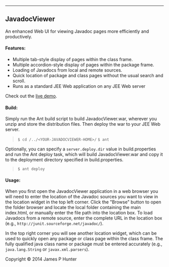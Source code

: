 ----------------
## JavadocViewer

An enhanced Web UI for viewing Javadoc pages more efficiently and
productively.

#### Features:
* Multiple tab-style display of pages within the class frame.
* Multiple accordion-style display of pages within the package frame.
* Loading of Javadocs from local and remote sources.
* Quick location of package and class pages without the usual search and scroll.
* Runs as a standard JEE Web application on any JEE Web server

Check out the [live demo](http://demo-javadoc-viewer.a3c1.starter-us-west-1.openshiftapps.com/JavadocViewer).

#### Build:
Simply run the Ant build script to build JavadocViewer.war, wherever
you unzip and store the distribution files. Then deploy the war to your
JEE Web server.

> `$ cd /../<YOUR-JAVADOCVIEWER-HOME>/`
> `$ ant`

Optionally, you can specify a `server.deploy.dir` value in
build.properties and run the Ant deploy task, which will build
JavadocViewer.war and copy it to the deployment directory specified
in build.properties.

> `$ ant deploy`

#### Usage:
When you first open the JavadocViewer application in a web browser you
will need to enter the location of the Javadoc sources you want to view
in the location widget in the top left corner. Click the "Browse"
button to open the folder browser and locate the local folder containing
the main index.html, or manually enter the file path into the location
box. To load Javadocs from a remote source, enter the complete URL in
the location box (e.g., `http://junit.sourceforge.net/javadoc/`).

In the top right corner you will see another location widget, which can
be used to quickly open any package or class page within the class
frame. The fully qualified java class name or package must be entered
accurately (e.g., `java.lang.String` or `javax.xml.parsers`).


Copyright &copy; 2014 James P Hunter
